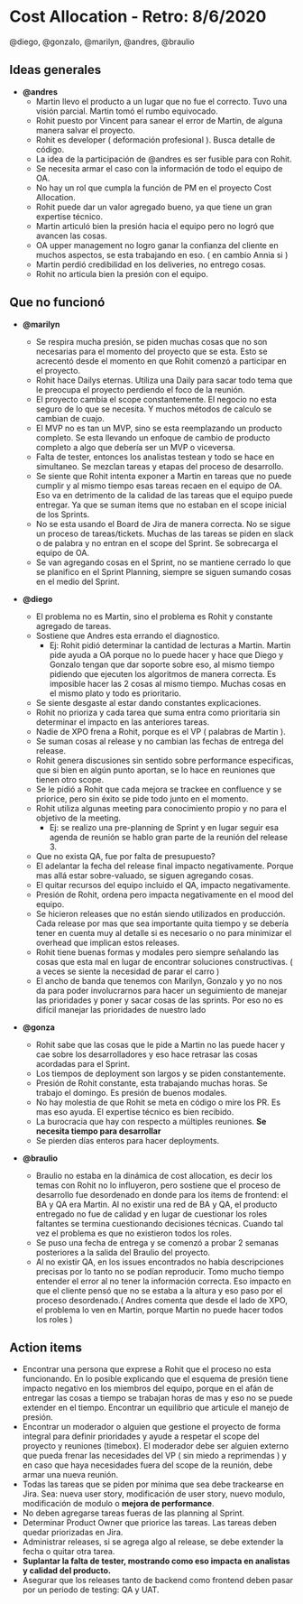 # Cost Allocation - Retro: 8/6/2020

@diego, @gonzalo, @marilyn, @andres, @braulio

## Ideas generales

- **@andres**
  - Martin llevo el producto a un lugar que no fue el correcto. Tuvo una visión parcial. Martin tomó el rumbo equivocado.
  - Rohit puesto por Vincent para sanear el error de Martin, de alguna manera salvar el proyecto.
  - Rohit es developer ( deformación profesional ). Busca detalle de código.
  - La idea de la participación de @andres es ser fusible para con Rohit.
  - Se necesita armar el caso con la información de todo el equipo de OA.
  - No hay un rol que cumpla la función de PM en el proyecto Cost Allocation.
  - Rohit puede dar un valor agregado bueno, ya que tiene un gran expertise técnico.
  - Martin articuló bien la presión hacia el equipo pero no logró que avancen las cosas.
  - OA upper management no logro ganar la confianza del cliente en muchos aspectos, se esta trabajando en eso. ( en cambio Annia si )
  - Martin perdió credibilidad en los deliveries, no entrego cosas.
  - Rohit no articula bien la presión con el equipo.

## Que no funcionó

- **@marilyn**
  - Se respira mucha presión, se piden muchas cosas que no son necesarias para el momento del proyecto que se esta. Esto se acrecentó desde el momento en que Rohit comenzó a participar en el proyecto.
  - Rohit hace Dailys eternas. Utiliza una Daily para sacar todo tema que le preocupa el proyecto perdiendo el foco de la reunión.
  - El proyecto cambia el scope constantemente. El negocio no esta seguro de lo que se necesita. Y muchos métodos de calculo se cambian de cuajo.
  - El MVP no es tan un MVP, sino se esta reemplazando un producto completo. Se esta llevando un enfoque de cambio de producto completo a algo que debería ser un MVP o viceversa.
  - Falta de tester, entonces los analistas testean y todo se hace en simultaneo. Se mezclan tareas y etapas del proceso de desarrollo.
  - Se siente que Rohit intenta exponer a Martin en tareas que no puede cumplir y al mismo tiempo esas tareas recaen en el equipo de OA. Eso va en detrimento de la calidad de las tareas que el equipo puede entregar. Ya que se suman items que no estaban en el scope inicial de los Sprints.
  - No se esta usando el Board de Jira de manera correcta. No se sigue un proceso de tareas/tickets. Muchas de las tareas se piden en slack o de palabra y no entran en el scope del Sprint. Se sobrecarga el equipo de OA.
  - Se van agregando cosas en el Sprint, no se mantiene cerrado lo que se planifico en el Sprint Planning, siempre se siguen sumando cosas en el medio del Sprint.
  
- **@diego**
  - El problema no es Martin, sino el problema es Rohit y constante agregado de tareas.
  - Sostiene que Andres esta errando el diagnostico.
    - Ej: Rohit pidió determinar la cantidad de lecturas a Martin. Martin pide ayuda a OA porque no lo puede hacer y hace que Diego y Gonzalo tengan que dar soporte sobre eso, al mismo tiempo pidiendo que ejecuten los algoritmos de manera correcta. Es imposible hacer las 2 cosas al mismo tiempo. Muchas cosas en el mismo plato y todo es prioritario.
  - Se siente desgaste al estar dando constantes explicaciones.
  - Rohit no prioriza y cada tarea que suma entra como prioritaria sin determinar el impacto en las anteriores tareas.
  - Nadie de XPO frena a Rohit, porque es el VP ( palabras de Martin ).
  - Se suman cosas al release y no cambian las fechas de entrega del release.
  - Rohit genera discusiones sin sentido sobre performance especificas, que si bien en algún punto aportan, se lo hace en reuniones que tienen otro scope.
  - Se le pidió a Rohit que cada mejora se trackee en confluence y se priorice, pero sin éxito se pide todo junto en el momento.
  - Rohit utiliza algunas meeting para conocimiento propio y no para el objetivo de la meeting.
    - Ej: se realizo una pre-planning de Sprint y en lugar seguir esa agenda de reunión se hablo gran parte de la reunión del release 3.
  - Que no exista QA, fue por falta de presupuesto?
  - El adelantar la fecha del release final impacto negativamente. Porque mas allá estar sobre-valuado, se siguen agregando cosas.
  - El quitar recursos del equipo incluido el QA, impacto negativamente.
  - Presión de Rohit, ordena pero impacta negativamente en el mood del equipo.
  - Se hicieron releases que no están siendo utilizados en producción. Cada release por mas que sea importante quita tiempo y se debería tener en cuenta muy al detalle si es necesario o no para minimizar el overhead que implican estos releases.
  - Rohit tiene buenas formas y modales pero siempre señalando las cosas que esta mal en lugar de encontrar soluciones constructivas. ( a veces se siente la necesidad de parar el carro )
  - El ancho de banda que tenemos con Marilyn, Gonzalo y yo no nos da para poder involucrarnos para hacer un seguimiento de manejar las prioridades y poner y sacar cosas de las sprints. Por eso no es difícil manejar las prioridades de nuestro lado

- **@gonza**
  - Rohit sabe que las cosas que le pide a Martin no las puede hacer y cae sobre los desarrolladores y eso hace retrasar las cosas acordadas para el Sprint.
  - Los tiempos de deployment son largos y se piden constantemente.
  - Presión de Rohit constante, esta trabajando muchas horas. Se trabajo el domingo. Es presión de buenos modales.
  - No hay molestia de que Rohit se meta en código o mire los PR. Es mas eso ayuda. El expertise técnico es bien recibido.
  - La burocracia que hay con respecto a múltiples reuniones. **Se necesita tiempo para desarrollar**
  - Se pierden días enteros para hacer deployments.

- **@braulio**
  - Braulio no estaba en la dinámica de cost allocation, es decir los temas con Rohit no lo influyeron, pero sostiene que el proceso de desarrollo fue desordenado en donde para los items de frontend: el BA y QA era Martin. Al no existir una red de BA y QA, el producto entregado no fue de calidad y en lugar de cuestionar los roles faltantes se termina cuestionando decisiones técnicas. Cuando tal vez el problema es que no existieron todos los roles.
  - Se puso una fecha de entrega y se comenzó a probar 2 semanas posteriores a la salida del Braulio del proyecto.
  - Al no existir QA, en los issues encontrados no había descripciones precisas por lo tanto no se podían reproducir. Tomo mucho tiempo entender el error al no tener la información correcta. Eso impacto en que el cliente pensó que no se estaba a la altura y eso paso por el proceso desordenado.( Andres comenta que desde el lado de XPO, el problema lo ven en Martin, porque Martin no puede hacer todos los roles )

## Action items

- Encontrar una persona que exprese a Rohit que el proceso no esta funcionando. En lo posible explicando que el esquema de presión tiene impacto negativo en los miembros del equipo, porque en el afán de entregar las cosas a tiempo se trabajan horas de mas y eso no se puede extender en el tiempo. Encontrar un equilibrio que articule el manejo de presión.
- Encontrar un moderador o alguien que gestione el proyecto de forma integral para definir prioridades y ayude a respetar el scope del proyecto y reuniones (timebox). El moderador debe ser alguien externo que pueda frenar las necesidades del VP ( sin miedo a reprimendas ) y en caso que haya necesidades fuera del scope de la reunión, debe armar una nueva reunión.
- Todas las tareas que se piden por mínima que sea debe trackearse en Jira. Sea: nueva user story, modificación de user story, nuevo modulo, modificación de modulo o **mejora de performance**.
- No deben agregarse tareas fueras de las planning al Sprint.
- Determinar Product Owner que priorice las tareas. Las tareas deben quedar priorizadas en Jira.
- Administrar releases, si se agrega algo al release, se debe extender la fecha o quitar otra tarea.
- **Suplantar la falta de tester, mostrando como eso impacta en analistas y calidad del producto.**
- Asegurar que los releases tanto de backend como frontend deben pasar por un periodo de testing: QA y UAT.

